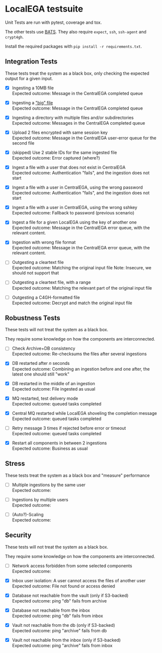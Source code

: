 # LocalEGA testsuite

Unit Tests are run with pytest, coverage and tox.

The other tests use [BATS](https://github.com/bats-core/bats-core).
They also require `expect`, `ssh`, `ssh-agent` and `crypt4gh`.

Install the required packages with `pip install -r requirements.txt`.

## Integration Tests

These tests treat the system as a black box, only checking the expected output for a given input.

- [x] Ingesting a 10MB file<br/>
      Expected outcome: Message in the CentralEGA completed queue
  
- [x] Ingesting a ["big" file](integration/ingestion.bats#L73-L76)<br/>
      Expected outcome: Message in the CentralEGA completed queue

- [x] Ingesting a directory with multiple files and/or subdirectories<br/>
      Expected outcome: Messages in the CentralEGA completed queue

- [x] Upload 2 files encrypted with same session key<br/>
	  Expected outcome: Message in the CentralEGA user-error queue for the second file

- [x] (skipped) Use 2 stable IDs for the same ingested file<br/>
      Expected outcome: Error captured (where?)

- [x] Ingest a file with a user that does not exist in CentralEGA<br/>
      Expected outcome: Authentication "fails", and the ingestion does not start

- [x] Ingest a file with a user in CentralEGA, using the wrong password<br/>
      Expected outcome: Authentication "fails", and the ingestion does not start

- [x] Ingest a file with a user in CentralEGA, using the wrong sshkey<br/>
      Expected outcome: Fallback to password (previous scenario)

- [x] Ingest a file for a given LocalEGA using the key of another one<br/>
      Expected outcome: Message in the CentralEGA error queue, with the relevant content.

- [x] Ingestion with wrong file format<br/>
      Expected outcome: Message in the CentralEGA error queue, with the relevant content.

- [ ] Outgesting a cleartext file<br/>
      Expected outcome: Matching the original input file
	  Note: Insecure, we should not support that

- [ ] Outgesting a cleartext file, with a range<br/>
      Expected outcome: Matching the relevant part of the original input file

- [ ] Outgesting a C4GH-formatted file<br/>
      Expected outcome: Decrypt and match the original input file

## Robustness Tests

These tests will not treat the system as a black box.

They require some knowledge on how the components are interconnected.

- [ ] Check Archive+DB consistency<br/>
      Expected outcome: Re-checksums the files after several ingestions

- [x] DB restarted after *n* seconds<br/>
      Expected outcome: Combining an ingestion before and one after, the latest one should still "work"

- [x] DB restarted in the middle of an ingestion<br/>
      Expected outcome: File ingested as usual

- [x] MQ restarted, test delivery mode<br/>
      Expected outcome: queued tasks completed

- [x] Central MQ restarted while LocalEGA shoveling the completion message<br/>
      Expected outcome: queued tasks completed

- [ ] Retry message 3 times if rejected before error or timeout<br/>
      Expected outcome: queued tasks completed

- [x] Restart all components in between 2 ingestions<br/>
      Expected outcome: Business as usual

## Stress

These tests treat the system as a black box and "measure" performance

- [ ] Multiple ingestions by the same user<br/>
      Expected outcome: 

- [ ] Ingestions by multiple users<br/>
      Expected outcome: 

- [ ] (Auto?)-Scaling<br/>
       Expected outcome: 
  
## Security

These tests will not treat the system as a black box.

They require some knowledge on how the components are interconnected.

- [ ] Network access forbidden from some selected components<br/>
      Expected outcome: 
  
- [x] Inbox user isolation: A user cannot access the files of another user<br/>
      Expected outcome: File not found or access denied

- [x] Database not reachable from the vault (only if S3-backed)<br/>
      Expected outcome: ping "db" fails from archive

- [x] Database not reachable from the inbox<br/>
      Expected outcome: ping "db" fails from inbox

- [x] Vault not reachable from the db (only if S3-backed)<br/>
      Expected outcome: ping "archive" fails from db

- [x] Vault not reachable from the inbox (only if S3-backed)<br/>
      Expected outcome: ping "archive" fails from inbox


